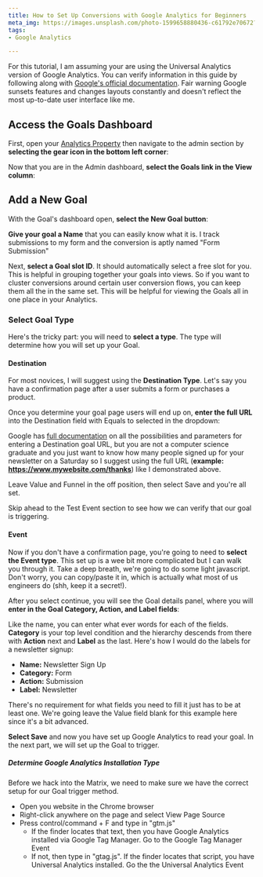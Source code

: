 ```yaml
---
title: How to Set Up Conversions with Google Analytics for Beginners
meta_img: https://images.unsplash.com/photo-1599658880436-c61792e70672?ixlib=rb-1.2.1&ixid=MnwxMjA3fDB8MHxwaG90by1wYWdlfHx8fGVufDB8fHx8&auto=format&fit=crop&w=1050&q=80
tags:
- Google Analytics

---
```

For this tutorial, I am assuming your are using the Universal Analytics version of Google Analytics. You can verify information in this guide by following along with [Google's official documentation](https://support.google.com/analytics/answer/1032415?hl=en&ref_topic=6150889#zippy=%2Cin-this-article "Google's official documentation"). Fair warning Google sunsets features and changes layouts constantly and doesn't reflect the most up-to-date user interface like me.

## Access the Goals Dashboard

First, open your [Analytics Property](https://analytics.google.com/) then navigate to the admin section by **selecting the gear icon in the bottom left corner**:

Now that you are in the Admin dashboard, **select the Goals link in the View column**:

## Add a New Goal

With the Goal's dashboard open, **select the New Goal button**:

**Give your goal a Name** that you can easily know what it is. I track submissions to my form and the conversion is aptly named "Form Submission"

Next, **select a Goal slot ID**. It should automatically select a free slot for you. This is helpful in grouping together your goals into views. So if you want to cluster conversions around certain user conversion flows, you can keep them all the in the same set. This will be helpful for viewing the Goals all in one place in your Analytics.

### Select Goal Type

Here's the tricky part: you will need to **select a type**. The type will determine how you will set up your Goal.

#### Destination

For most novices, I will suggest using the **Destination Type**. Let's say you have a confirmation page after a user submits a form or purchases a product.

Once you determine your goal page users will end up on, **enter the full URL** into the Destination field with Equals to selected in the dropdown:

Google has [full documentation](https://support.google.com/analytics/answer/1116091?hl=en#zippy=%2Cin-this-article) on all the possibilities and parameters for entering a Destination goal URL, but you are not a computer science graduate and you just want to know how many people signed up for your newsletter on a Saturday so I suggest using the full URL (**example: https://www.mywebsite.com/thanks**) like I demonstrated above.

Leave Value and Funnel in the off position, then select Save and you're all set.

Skip ahead to the Test Event section to see how we can verify that our goal is triggering. 

#### Event

Now if you don't have a confirmation page, you're going to need to **select the Event type**. This set up is a wee bit more complicated but I can walk you through it. Take a deep breath, we're going to do some light javascript. Don't worry, you can copy/paste it in, which is actually what most of us engineers do (shh, keep it a secret!).

After you select continue, you will see the Goal details panel, where you will **enter in the Goal Category, Action, and Label fields**:

Like the name, you can enter what ever words for each of the fields. **Category** is your top level condition and the hierarchy descends from there with **Action** next and **Label** as the last. Here's how I would do the labels for a newsletter signup:

* **Name:** Newsletter Sign Up
* **Category:** Form
* **Action:** Submission
* **Label:** Newsletter

There's no requirement for what fields you need to fill it just has to be at least one. We're going leave the Value field blank for this example here since it's a bit advanced.

**Select Save** and now you have set up Google Analytics to read your goal. In the next part, we will set up the Goal to trigger.

##### Determine Google Analytics Installation Type

Before we hack into the Matrix, we need to make sure we have the correct setup for our Goal trigger method.

* Open you website in the Chrome browser 
* Right-click anywhere on the page and select View Page Source
* Press control/command + F and type in "gtm.js" 
  * If the finder locates that text, then you have Google Analytics installed via Google Tag Manager. Go to the Google Tag Manager Event 
  * If not, then type in "gtag.js". If the finder locates that script, you have Universal Analytics installed. Go the the Universal Analytics Event